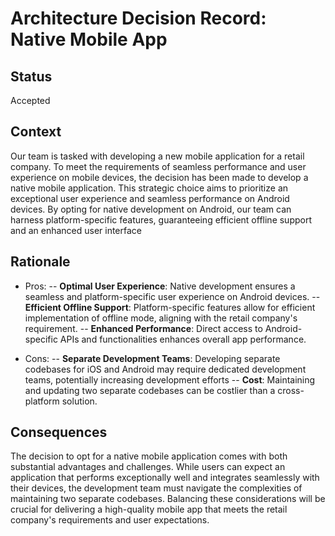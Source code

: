 # Architecture Decision Record: Native Mobile App
## Status
Accepted
## Context
Our team is tasked with developing a new mobile application for a retail company. To meet the requirements of seamless performance and user experience on mobile devices, the decision has been made to develop a native mobile application. This strategic choice aims to prioritize an exceptional user experience and seamless performance on Android devices. By opting for native development on Android, our team can harness platform-specific features, guaranteeing efficient offline support and an enhanced user interface
## Rationale
- Pros:
-- **Optimal User Experience**: Native development ensures a seamless and platform-specific user experience on Android devices.
-- **Efficient Offline Support**: Platform-specific features allow for efficient implementation of offline mode, aligning with the retail company's requirement.
-- **Enhanced Performance**: Direct access to Android-specific APIs and functionalities enhances overall app performance.

- Cons:
-- **Separate Development Teams**: Developing separate codebases for iOS and Android may require dedicated development teams, potentially increasing development efforts 
-- **Cost**: Maintaining and updating two separate codebases can be costlier than a cross-platform solution.

## Consequences
The decision to opt for a native mobile application comes with both substantial advantages and challenges. While users can expect an application that performs exceptionally well and integrates seamlessly with their devices, the development team must navigate the complexities of maintaining two separate codebases. Balancing these considerations will be crucial for delivering a high-quality mobile app that meets the retail company's requirements and user expectations.